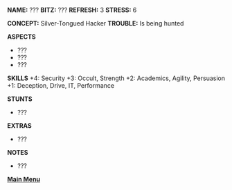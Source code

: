 **NAME:** ???
**BITZ:** ???
**REFRESH:** 3
**STRESS:** 6

**CONCEPT:** Silver-Tongued Hacker
**TROUBLE:** Is being hunted

**ASPECTS** 
- ???
- ???
- ???

**SKILLS**
+4: Security
+3: Occult, Strength
+2: Academics, Agility, Persuasion
+1: Deception, Drive, IT, Performance

**STUNTS**
- ???

**EXTRAS**
- ???

**NOTES**
- ???

 **[Main Menu](../README.md)**